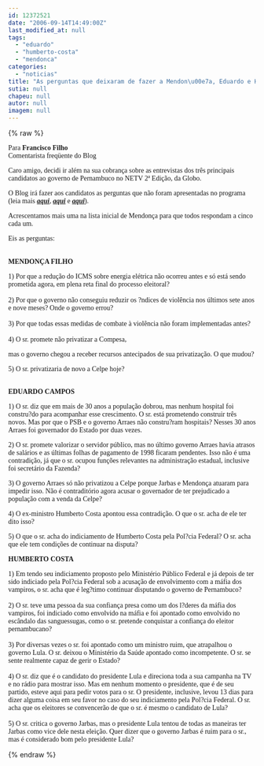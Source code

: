 ```yaml
---
id: 12372521
date: "2006-09-14T14:49:00Z"
last_modified_at: null
tags:
  - "eduardo"
  - "humberto-costa"
  - "mendonca"
categories:
  - "noticias"
title: "As perguntas que deixaram de fazer a Mendon\u00e7a, Eduardo e Humberto"
sutia: null
chapeu: null
autor: null
imagem: null
---
```

{% raw %}
<p><P><FONT face=Verdana>Para <STRONG>Francisco Filho</STRONG><BR>Comentarista freqüente do Blog</FONT></P></p>
<p><P><FONT face=Verdana>Caro amigo, decidi ir além na sua cobrança sobre as entrevistas dos três principais candidatos ao governo de Pernambuco no NETV 2ª Edição, da Globo.</FONT></P></p>
<p><P><FONT face=Verdana>O Blog irá fazer aos candidatos as perguntas que não foram apresentadas no programa (leia mais <STRONG><EM><A href=\"https://jc3.uol.com.br/blogs/jc/2006/09/12/index.php#1390\" target=_blank>aqui</A></EM></STRONG>,<STRONG><EM>&nbsp;<A href=\"https://jc3.uol.com.br/blogs/jc/2006/09/13/index.php#1417\" target=_blank>aqui</A></EM></STRONG> e <STRONG><EM><A href=\"https://jc3.uol.com.br/blogs/jc/2006/09/13/index.php#1419\" target=_blank>aqui</A></EM></STRONG>). </FONT></P></p>
<p><P><FONT face=Verdana>Acrescentamos mais uma na lista inicial de Mendonça para que todos respondam a cinco cada um.</FONT></P></p>
<p><P><FONT face=Verdana>Eis as perguntas:</FONT></P></p>
<p><P><BR><FONT face=Verdana><STRONG>MENDONÇA FILHO</STRONG></FONT></P></p>
<p><P><FONT face=Verdana>1) Por que a redução do ICMS sobre energia elétrica não ocorreu antes e só está sendo prometida agora, em plena reta final do processo eleitoral?<BR><BR>2) Por que o governo não conseguiu reduzir os ?ndices de violência nos últimos sete anos e nove meses? Onde o governo errou?<BR><BR>3) Por que todas essas medidas de combate à violência não foram implementadas antes?<BR><BR>4) O sr. promete não privatizar a Compesa,</p>
<p> mas o governo chegou a receber recursos antecipados de sua privatização. O que mudou?</FONT></P></p>
<p><P><FONT face=Verdana>5) O sr. privatizaria de novo a Celpe hoje?</FONT></P></p>
<p><P><FONT face=Verdana><BR><STRONG>EDUARDO CAMPOS</STRONG></FONT></P></p>
<p><P><FONT face=Verdana>1) O sr. diz que em mais de 30 anos a população dobrou, mas nenhum hospital foi constru?do para acompanhar esse crescimento. O sr. está prometendo construir três novos. Mas por que o PSB e o governo Arraes não constru?ram hospitais? Nesses 30 anos Arraes foi governador do Estado por duas vezes.</FONT></P></p>
<p><P><FONT face=Verdana>2) O sr. promete valorizar o servidor público, mas no último governo Arraes havia atrasos de salários e as últimas folhas de pagamento de 1998 ficaram pendentes. Isso não é uma contradição, já que o sr. ocupou funções relevantes na administração estadual, inclusive foi secretário da Fazenda?</FONT></P></p>
<p><P><FONT face=Verdana>3) O governo Arraes só não privatizou a Celpe porque Jarbas e Mendonça atuaram para impedir isso. Não é contraditório agora acusar o governador de ter prejudicado a população com a venda da Celpe?</FONT></P></p>
<p><P><FONT face=Verdana>4) O ex-ministro Humberto Costa apontou essa contradição. O que o sr. acha de ele ter dito isso?</FONT></P></p>
<p><P><FONT face=Verdana>5) O que o sr. acha do indiciamento de Humberto Costa pela Pol?cia Federal? O sr. acha que ele tem condições de continuar na disputa?</FONT></P></p>
<p><P><FONT face=Verdana><STRONG>HUMBERTO COSTA</STRONG></FONT></P></p>
<p><P><FONT face=Verdana>1) Em tendo seu indiciamento proposto pelo Ministério Público Federal e já depois de ter sido indiciado pela Pol?cia Federal sob a acusação de envolvimento com a máfia dos vampiros, o sr. acha que é leg?timo continuar disputando o governo de Pernambuco?<BR><BR>2) O sr. teve uma pessoa da sua confiança presa como um dos l?deres da máfia dos vampiros, foi indiciado como envolvido na máfia e foi apontado como envolvido no escândalo das sanguessugas, como o sr. pretende conquistar a confiança do eleitor pernambucano?<BR><BR>3) Por diversas vezes o sr. foi apontado como um ministro ruim, que atrapalhou o governo Lula. O sr. deixou o Ministério da Saúde apontado como incompetente. O sr. se sente realmente capaz de gerir o Estado?<BR><BR>4) O sr. diz que é o candidato do presidente Lula e direciona toda a sua campanha na TV e no rádio para mostrar isso. Mas em nenhum momento o presidente, que é de seu partido, esteve aqui para pedir votos para o sr. O presidente, inclusive, levou 13 dias para dizer alguma coisa em seu favor no caso do seu indiciamento pela Pol?cia Federal. O sr. acha que os eleitores se convencerão de que o sr. é mesmo o candidato de Lula?<BR><BR>5) O sr. critica o governo Jarbas, mas o presidente Lula tentou de todas as maneiras ter Jarbas como vice dele nesta eleição. Quer dizer que o governo Jarbas é ruim para o sr., mas é considerado bom pelo presidente Lula?</FONT></P> </p>
{% endraw %}